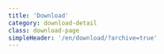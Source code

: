 ```yaml
---
title: 'Download'
category: download-detail
class: download-page
simpleHeader: '/en/download/?archive=true'
---
```


<script setup lang="ts">
  import TheDownloadDetail from "~@/views/download/TheDownloadDetail.vue"
</script>

<TheDownloadDetail />
